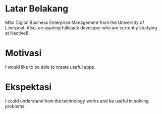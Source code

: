 # Latar Belakang
MSc Digital Business Enterprise Management from the University of Liverpool. Also, an aspiring fullstack developer who are currently studying at Hactive8.
# Motivasi
I would like to be able to create useful apps.
# Ekspektasi
I could understand how the technology works and be useful in solving problems.
